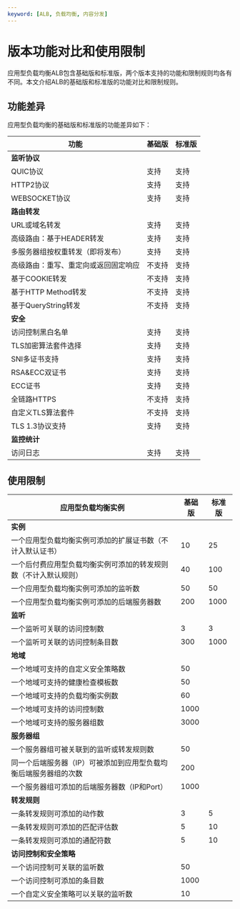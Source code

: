 ```yaml
---
keyword: [ALB, 负载均衡, 内容分发]
---
```


# 版本功能对比和使用限制

应用型负载均衡ALB包含基础版和标准版，两个版本支持的功能和限制规则均各有不同。本文介绍ALB的基础版和标准版的功能对比和限制规则。

## 功能差异

应用型负载均衡的基础版和标准版的功能差异如下：

|功能|基础版|标准版|
|--|---|---|
|**监听协议**|
|QUIC协议|支持|支持|
|HTTP2协议|支持|支持|
|WEBSOCKET协议|支持|支持|
|**路由转发**|
|URL或域名转发|支持|支持|
|高级路由：基于HEADER转发|支持|支持|
|多服务器组按权重转发（即将发布）|支持|支持|
|高级路由：重写、重定向或返回固定响应|不支持|支持|
|基于COOKIE转发|不支持|支持|
|基于HTTP Method转发|不支持|支持|
|基于QueryString转发|不支持|支持|
|**安全**|
|访问控制黑白名单|支持|支持|
|TLS加密算法套件选择|支持|支持|
|SNI多证书支持|支持|支持|
|RSA&ECC双证书|支持|支持|
|ECC证书|支持|支持|
|全链路HTTPS|不支持|支持|
|自定义TLS算法套件|不支持|支持|
|TLS 1.3协议支持|支持|支持|
|**监控统计**|
|访问日志|支持|支持|

## 使用限制

|应用型负载均衡实例|基础版|标准版|
|---------|---|---|
|**实例**|
|一个应用型负载均衡实例可添加的扩展证书数（不计入默认证书）|10|25|
|一个后付费应用型负载均衡实例可添加的转发规则数（不计入默认规则）|40|100|
|一个应用型负载均衡实例可添加的监听数|50|50|
|一个应用型负载均衡实例可添加的后端服务器数|200|1000|
|**监听**|
|一个监听可关联的访问控制数|3|3|
|一个监听可关联的访问控制条目数|300|1000|
|**地域**|
|一个地域可支持的自定义安全策略数|50|
|一个地域可支持的健康检查模板数|50|
|一个地域可支持的负载均衡实例数|60|
|一个地域可支持的访问控制数|1000|
|一个地域可支持的服务器组数|3000|
|**服务器组**|
|一个服务器组可被关联到的监听或转发规则数|50|
|同一个后端服务器（IP）可被添加到应用型负载均衡后端服务器组的次数|200|
|一个服务器组可添加的后端服务器数（IP和Port）|1000|
|**转发规则**|
|一条转发规则可添加的动作数|3|5|
|一条转发规则可添加的匹配评估数|5|10|
|一条转发规则可添加的通配符数|5|10|
|**访问控制和安全策略**|
|一个访问控制可关联的监听数|50|
|一个访问控制可添加的条目数|1000|
|一个自定义安全策略可以关联的监听数|10|

